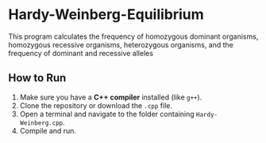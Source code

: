 # Hardy-Weinberg-Equilibrium
This program calculates the frequency of homozygous dominant organisms, homozygous recessive organisms, heterozygous organisms, and the frequency of dominant and recessive alleles
## How to Run

1. Make sure you have a **C++ compiler** installed (like `g++`).
2. Clone the repository or download the `.cpp` file.
3. Open a terminal and navigate to the folder containing `Hardy-Weinberg.cpp`.
4. Compile and run.
